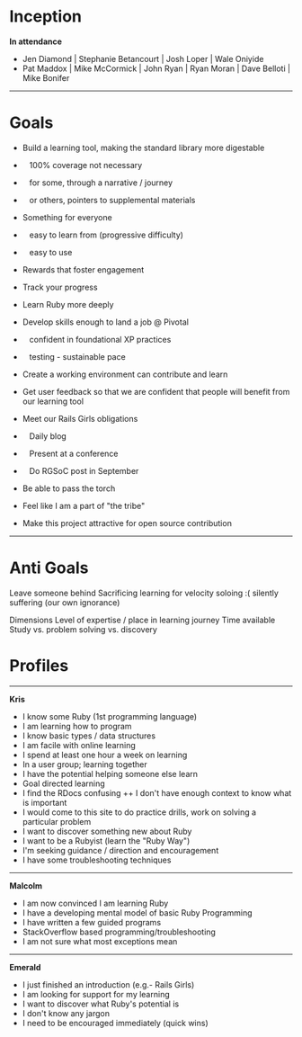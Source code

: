 # Inception

**In attendance**

- Jen Diamond | Stephanie Betancourt | Josh Loper | Wale Oniyide
- Pat Maddox | Mike McCormick | John Ryan | Ryan Moran | Dave Belloti | Mike Bonifer

* * *

# Goals

- Build a learning tool, making the standard library more digestable
+ &nbsp; &nbsp;100% coverage not necessary
+ &nbsp; &nbsp;for some, through a narrative / journey
+ &nbsp; &nbsp;or others, pointers to supplemental materials

+ Something for everyone
+ &nbsp; &nbsp;easy to learn from (progressive difficulty)
+ &nbsp; &nbsp;easy to use

+  Rewards that foster engagement
+  Track your progress
+  Learn Ruby more deeply

+  Develop skills enough to land a job @ Pivotal
+ &nbsp; &nbsp;confident in foundational XP practices
+ &nbsp; &nbsp;testing - sustainable pace

+  Create a working environment can contribute and learn
+  Get user feedback so that we are confident that people will benefit from our learning tool
+  Meet our Rails Girls obligations
+ &nbsp; &nbsp;Daily blog
+ &nbsp; &nbsp;Present at a conference
+ &nbsp; &nbsp;Do RGSoC post in September
+  Be able to pass the torch
+   Feel like I am a part of "the tribe"
+  Make this project attractive for open source contribution

* * *

# Anti Goals

Leave someone behind
Sacrificing learning for velocity
soloing :(
silently suffering (our own ignorance)

Dimensions
Level of expertise / place in learning journey
Time available
Study vs. problem solving vs. discovery

# Profiles

* * *

**Kris**

+ I know some Ruby (1st programming language)
+ I am learning how to program
+ I know basic types / data structures
+ I am facile with online learning
+ I spend at least one hour a week on learning
+ In a user group; learning together
+ I have the potential helping someone else learn
+ Goal directed learning
+ I find the RDocs confusing
++ I don't have enough context to know what is important
+ I would come to this site to do practice drills, work on solving a particular problem
+ I want to discover something new about Ruby
+ I want to be a Rubyist (learn the "Ruby Way")
+ I'm seeking guidance / direction and encouragement
+ I have some troubleshooting techniques

* * *

**Malcolm**

+ I am now convinced I am learning Ruby
+ I have a developing mental model of basic Ruby Programming
+ I have written a few guided programs
+ StackOverflow based programming/troubleshooting
+ I am not sure what most exceptions mean

* * *

**Emerald**

+ I just finished an introduction (e.g.- Rails Girls)
+ I am looking for support for my learning
+ I want to discover what Ruby's potential is
+ I don't know any jargon
+ I need to be encouraged immediately (quick wins)
